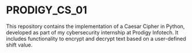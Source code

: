 # PRODIGY_CS_01
This repository contains the implementation of a Caesar Cipher in Python, developed as part of my cybersecurity internship at Prodigy Infotech. It includes functionality to encrypt and decrypt text based on a user-defined shift value.

